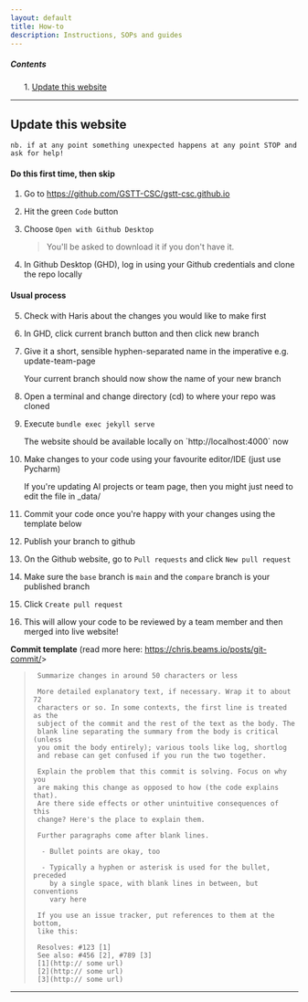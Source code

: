 ```yaml
---
layout: default
title: How-to
description: Instructions, SOPs and guides
---
```


<div class="card" style="width: 18rem;">
   <div class="card-body">
      <h5 class="card-title">Contents</h5>
      <ol>
      1. <a href="#update">Update this website</a>
      </ol>
   </div>
</div>

<hr>

## <a name=update></a>**Update this website**
`nb. if at any point something unexpected happens at any point STOP and ask for help!`
#### Do this first time, then skip  

1. Go to <https://github.com/GSTT-CSC/gstt-csc.github.io>
2. Hit the green `Code` button
3. Choose `Open with Github Desktop`
   > You'll be asked to download it if you don't have it.
   
4. In Github Desktop (GHD), log in using your Github credentials and clone the repo locally

#### Usual process  

5. Check with Haris about the changes you would like to make first
6. In GHD, click current branch button and then click new branch
7. Give it a short, sensible hyphen-separated name in the imperative e.g. update-team-page

      <div class="alert alert-info" role="alert">
        Your current branch should now show the name of your new branch
      </div>
   
8. Open a terminal and change directory (cd) to where your repo was cloned
9. Execute `bundle exec jekyll serve` 
   
      <div class="alert alert-success" role="alert">
        The website should be available locally on `http://localhost:4000` now
      </div>
   
10. Make changes to your code using your favourite editor/IDE (just use Pycharm)
    
      <div class="alert alert-info" role="alert">
        If you're updating AI projects or team page, then you might just need to edit the file in _data/
      </div>

11. Commit your code once you're happy with your changes using the template below
12. Publish your branch to github
13. On the Github website, go to `Pull requests` and click `New pull request`
14. Make sure the `base` branch is `main` and the `compare` branch is your published branch
15. Click `Create pull request`
16. This will allow your code to be reviewed by a team member and then merged into live website!

**Commit template** (read more here: <https://chris.beams.io/posts/git-commit/>> 
>      Summarize changes in around 50 characters or less
>     
>      More detailed explanatory text, if necessary. Wrap it to about 72
>      characters or so. In some contexts, the first line is treated as the
>      subject of the commit and the rest of the text as the body. The
>      blank line separating the summary from the body is critical (unless
>      you omit the body entirely); various tools like log, shortlog
>      and rebase can get confused if you run the two together.
>      
>      Explain the problem that this commit is solving. Focus on why you
>      are making this change as opposed to how (the code explains that).
>      Are there side effects or other unintuitive consequences of this
>      change? Here's the place to explain them.
>      
>      Further paragraphs come after blank lines.
>      
>       - Bullet points are okay, too
>      
>       - Typically a hyphen or asterisk is used for the bullet, preceded
>         by a single space, with blank lines in between, but conventions
>         vary here
>      
>      If you use an issue tracker, put references to them at the bottom,
>      like this:
>      
>      Resolves: #123 [1]
>      See also: #456 [2], #789 [3]
>      [1](http:// some url)
>      [2](http:// some url)
>      [3](http:// some url)

<hr>